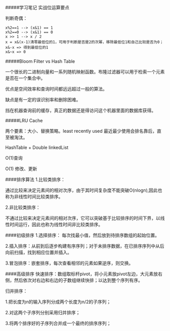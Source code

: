 #####学习笔记
实战位运算要点

判断奇偶：
    
    x%2==1 --> (x&1) == 1
    x%2==0 --> (x&1) == 0
    x >> 1 --> x / 2
    x = x&(x-1)清零最低位的1，可用于判断是否是2的次幂，移除最低位1和自己比较是否为0；
    x&-x => 得到最低位的1
    x&~x => 0
 
 
#####Bloom Filter vs Hash Table

一个很长的二进制向量和一系列随机映射函数。布隆过滤器可以用于检索一个元素是否在一个集合中。

优点是空间效率和查询时间都远远超过一般的算法。

缺点是有一定的误识别率和删除困难。

挡在机器查询前的缓存，真正的数据还是得访问这个机器里面的数据库获得。

#####LRU Cache

两个要素：大小、替换策略。least recently used 最近最少使用会排名靠后，直至被淘汰。

HashTable + Double linkedList

O(1)查询

O(1) 修改、更新

####排序算法
1.比较类排序：

通过比较来决定元素间的相对次序，由于其时间复杂度不能突破O(nlogn),因此也称为非线性时间比较类排序。

2.非比较类排序：

不通过比较来决定元素间的相对次序，它可以突破基于比较排序的时间下界，以线性时间运行，因此也称为线性时间非比较类排序。

####初级排序
1.选择排序：
  每次找最小值，然后放到待排序数组的起始位置。
  
2.插入排序：从前到后逐步构建有序序列；对于未排序数据，在已排序序列中从后向前扫描，找到相应位置并插入。

3.冒泡排序：嵌套排序，每次查看相邻的元素如果逆序，则交换。

####高级排序
快速排序：数组取标杆pivot，将小元素放pivot左边，大元素放右侧，然后依次对右边和右边的子数组继续快排；以达到整个序列有序。

归并排序：

1.把长度为n的输入序列分成两个长度为n/2的子序列；

2.对这两个子序列分别采用归并排序；

3.将两个排序好的子序列合并成一个最终的排序序列；

